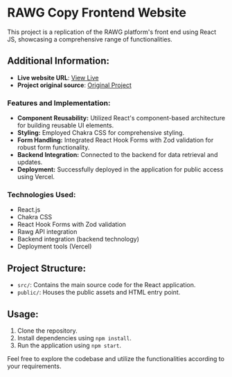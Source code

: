 # RAWG Copy Frontend Website

This project is a replication of the RAWG platform's front end using React JS, showcasing a comprehensive range of functionalities.

## Additional Information:

- **Live website URL**: [View Live](https://rawg-copy-nine.vercel.app/)
- **Project original source**: [Original Project](https://github.com/mosh-hamedani/game-hub)

### Features and Implementation:

- **Component Reusability:** Utilized React's component-based architecture for building reusable UI elements.
- **Styling:** Employed Chakra CSS for comprehensive styling.
- **Form Handling:** Integrated React Hook Forms with Zod validation for robust form functionality.
- **Backend Integration:** Connected to the backend for data retrieval and updates.
- **Deployment:** Successfully deployed in the application for public access using Vercel.

### Technologies Used:

- React.js
- Chakra CSS
- React Hook Forms with Zod validation
- Rawg API integration
- Backend integration (backend technology)
- Deployment tools (Vercel)

## Project Structure:

- `src/`: Contains the main source code for the React application.
- `public/`: Houses the public assets and HTML entry point.

## Usage:

1. Clone the repository.
2. Install dependencies using `npm install`.
3. Run the application using `npm start`.

Feel free to explore the codebase and utilize the functionalities according to your requirements.
